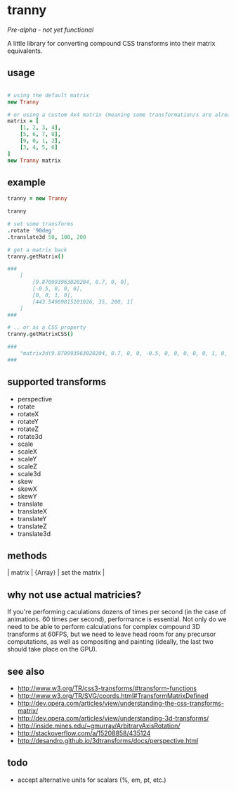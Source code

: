 # tranny

*Pre-alpha - not yet functional*

A little library for converting compound CSS transforms into their matrix equivalents.

## usage

```coffee

# using the default matrix
new Tranny

# or using a custom 4x4 matrix (meaning some transformation/s are already applied)
matrix = [
	[1, 2, 3, 4],
	[5, 6, 7, 8],
	[9, 0, 1, 2],
	[3, 4, 5, 6]
]
new Tranny matrix

```

## example

```coffee
tranny = new Tranny

tranny

# set some transforms
.rotate '90deg'
.translate3d 50, 100, 200

# get a matrix back
tranny.getMatrix()

###
	[
		[9.870993963020204, 0.7, 0, 0],
		[-0.5, 0, 0, 0],
		[0, 0, 1, 0],
		[443.54969815101026, 35, 200, 1]
	]
###

# .. or as a CSS property
tranny.getMatrixCSS()

###
	"matrix3d(9.870993963020204, 0.7, 0, 0, -0.5, 0, 0, 0, 0, 0, 1, 0, 443.54969815101026, 35, 200, 1)"
###
```

## supported transforms

- perspective
- rotate
- rotateX
- rotateY
- rotateZ
- rotate3d
- scale
- scaleX
- scaleY
- scaleZ
- scale3d
- skew
- skewX
- skewY
- translate
- translateX
- translateY
- translateZ
- translate3d

## methods

| matrix		| {Array}	| set the matrix		|

## why not use actual matricies?

If you're performing caculations dozens of times per second (in the case of animations. 60 times per second), performance is essential. Not only do we need to be able to perform calculations for complex compound 3D transforms at 60FPS, but we need to leave head room for any precursor computations, as well as compositing and painting (ideally, the last two should take place on the GPU).

## see also

- http://www.w3.org/TR/css3-transforms/#transform-functions
- http://www.w3.org/TR/SVG/coords.html#TransformMatrixDefined
- http://dev.opera.com/articles/view/understanding-the-css-transforms-matrix/
- http://dev.opera.com/articles/view/understanding-3d-transforms/
- http://inside.mines.edu/~gmurray/ArbitraryAxisRotation/
- http://stackoverflow.com/a/15208858/435124
- http://desandro.github.io/3dtransforms/docs/perspective.html

## todo

- accept alternative units for scalars (%, em, pt, etc.)